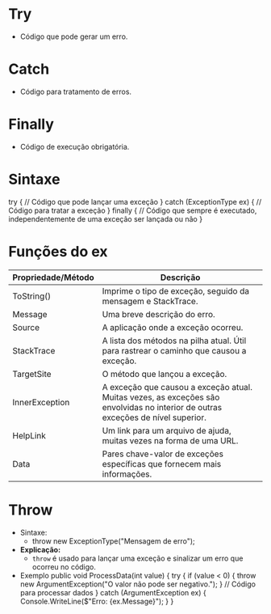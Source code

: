 
# **Try**   
- Código que pode gerar um erro.  
# **Catch**  
- Código para tratamento de erros.  
# **Finally**  
- Código de execução obrigatória.


# Sintaxe
try { // Código que pode lançar uma exceção }
catch (ExceptionType ex) { // Código para tratar a exceção } 
finally { // Código que sempre é executado, independentemente de uma exceção ser lançada ou não }

# Funções do ex
| Propriedade/Método | Descrição                                                                                          |
|--------------------|----------------------------------------------------------------------------------------------------|
| ToString()         | Imprime o tipo de exceção, seguido da mensagem e StackTrace.                                       |
| Message            | Uma breve descrição do erro.                                                                       |
| Source             | A aplicação onde a exceção ocorreu.                                                                |
| StackTrace         | A lista dos métodos na pilha atual. Útil para rastrear o caminho que causou a exceção.              |
| TargetSite         | O método que lançou a exceção.                                                                      |
| InnerException     | A exceção que causou a exceção atual. Muitas vezes, as exceções são envolvidas no interior de outras exceções de nível superior. |
| HelpLink           | Um link para um arquivo de ajuda, muitas vezes na forma de uma URL.                                |
| Data               | Pares chave-valor de exceções específicas que fornecem mais informações.                           |

# Throw
- Sintaxe: 
	- throw new ExceptionType("Mensagem de erro");
- **Explicação:** 
	- `throw` é usado para lançar uma exceção e sinalizar um erro que ocorreu no código.
- Exemplo
	public void ProcessData(int value)
	{
	    try
	    {
	        if (value < 0)
	        {
	            throw new ArgumentException("O valor não pode ser negativo.");
	        }
	        // Código para processar dados
	    }
	    catch (ArgumentException ex)
	    {
	        Console.WriteLine($"Erro: {ex.Message}");
	    }
	}
	
